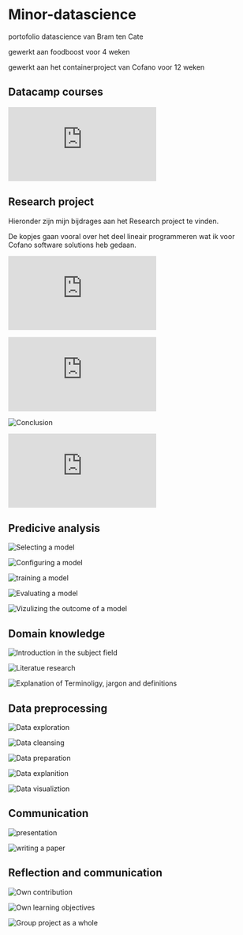 # Minor-datascience
portofolio datascience van Bram ten Cate

gewerkt aan foodboost voor 4 weken

gewerkt aan het containerproject van Cofano voor 12 weken

## Datacamp courses

![hier zijn al mijn datacamp certifcaten te vinden](https://github.com/Bram-tenCate/Minor-datascience/blob/main/datacamp.md)

## Research project 

Hieronder zijn mijn bijdrages aan het Research project te vinden.

De kopjes gaan vooral over het deel lineair programmeren wat ik voor Cofano software solutions heb gedaan. 

![Task definition](https://github.com/Bram-tenCate/Minor-datascience/blob/main/task-definition.md)

![Evaluation](https://github.com/Bram-tenCate/Minor-datascience/blob/main/Evaluation.md)

![Conclusion]()

![PLanning](https://github.com/Bram-tenCate/Minor-datascience/blob/main/planning.md)

## Predicive analysis

![Selecting a model]()

![Configuring a model]()

![training a model]()

![Evaluating a model]()

![Vizulizing the outcome of a model]()

## Domain knowledge

![Introduction in the subject field]()

![Literatue research]()

![Explanation of Terminoligy, jargon and definitions]()

## Data preprocessing

![Data exploration]()

![Data cleansing]()

![Data preparation]()

![Data explanition]()

![Data visualiztion]()


## Communication

![presentation]()

![writing a paper]()

## Reflection and communication

![Own contribution]()

![Own learning objectives]()

![Group project as a whole]()
